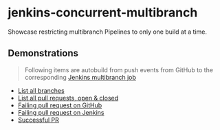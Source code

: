# jenkins-concurrent-multibranch
Showcase restricting multibranch Pipelines to only one build at a time.

## Demonstrations
> Following items are autobuild from push events from GitHub to the corresponding [Jenkins multibranch job](https://jenkins.rdok.dev/job/jenkins-2-up-and-running/job/03-pipeline-execution-flow/job/24-multibranch-milestone/)
- [List all branches](https://jenkins.rdok.dev/job/jenkins-2-up-and-running/job/03-pipeline-execution-flow/job/24-multibranch-milestone/)
- [List all pull requests, open & closed](https://jenkins.rdok.dev/job/jenkins-2-up-and-running/job/03-pipeline-execution-flow/job/24-multibranch-milestone/view/change-requests/)
- [Failing pull request on GitHub](https://github.com/rdok/jenkins-concurrent-multibranch/pull/3)
- [Failing pull request on Jenkins](https://jenkins.rdok.dev/job/jenkins-2-up-and-running/job/03-pipeline-execution-flow/job/24-multibranch-milestone/view/change-requests/)
- [Successful PR](https://github.com/rdok/jenkins-concurrent-multibranch/pull/4)
